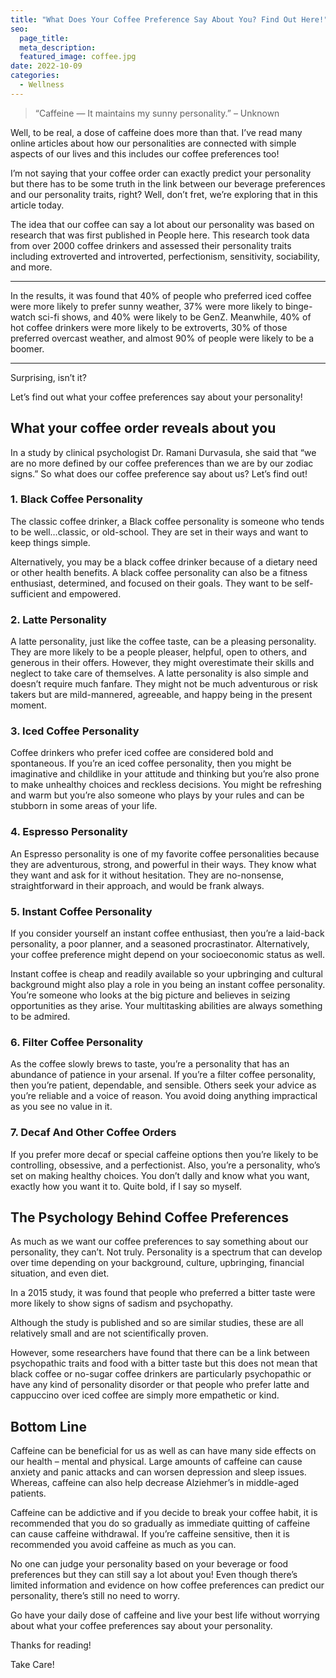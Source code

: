 ```yaml
---
title: "What Does Your Coffee Preference Say About You? Find Out Here!"
seo:
  page_title:
  meta_description:
  featured_image: coffee.jpg
date: 2022-10-09
categories:
  - Wellness
---
```


> “Caffeine — It maintains my sunny personality.” – Unknown

Well, to be real, a dose of caffeine does more than that. I’ve read many online articles about how our personalities are connected with simple aspects of our lives and this includes our coffee preferences too!

I’m not saying that your coffee order can exactly predict your personality but there has to be some truth in the link between our beverage preferences and our personality traits, right? Well, don’t fret, we’re exploring that in this article today.

The idea that our coffee can say a lot about our personality was based on research that was first published in People here. This research took data from over 2000 coffee drinkers and assessed their personality traits including extroverted and introverted, perfectionism, sensitivity, sociability, and more.

---

In the results, it was found that 40% of people who preferred iced coffee were more likely to prefer sunny weather, 37% were more likely to binge-watch sci-fi shows, and 40% were likely to be GenZ. Meanwhile, 40% of hot coffee drinkers were more likely to be extroverts, 30% of those preferred overcast weather, and almost 90% of people were likely to be a boomer.

---

Surprising, isn’t it?

Let’s find out what your coffee preferences say about your personality!

## What your coffee order reveals about you

In a study by clinical psychologist Dr. Ramani Durvasula, she said that “we are no more defined by our coffee preferences than we are by our zodiac signs.” So what does our coffee preference say about us? Let’s find out!

### 1. Black Coffee Personality

The classic coffee drinker, a Black coffee personality is someone who tends to be well…classic, or old-school. They are set in their ways and want to keep things simple.

Alternatively, you may be a black coffee drinker because of a dietary need or other health benefits. A black coffee personality can also be a fitness enthusiast, determined, and focused on their goals. They want to be self-sufficient and empowered.

### 2. Latte Personality

A latte personality, just like the coffee taste, can be a pleasing personality. They are more likely to be a people pleaser, helpful, open to others, and generous in their offers. However, they might overestimate their skills and neglect to take care of themselves. A latte personality is also simple and doesn’t require much fanfare. They might not be much adventurous or risk takers but are mild-mannered, agreeable, and happy being in the present moment.

### 3. Iced Coffee Personality

Coffee drinkers who prefer iced coffee are considered bold and spontaneous. If you’re an iced coffee personality, then you might be imaginative and childlike in your attitude and thinking but you’re also prone to make unhealthy choices and reckless decisions. You might be refreshing and warm but you’re also someone who plays by your rules and can be stubborn in some areas of your life.

### 4. Espresso Personality

An Espresso personality is one of my favorite coffee personalities because they are adventurous, strong, and powerful in their ways. They know what they want and ask for it without hesitation. They are no-nonsense, straightforward in their approach, and would be frank always.

### 5. Instant Coffee Personality

If you consider yourself an instant coffee enthusiast, then you’re a laid-back personality, a poor planner, and a seasoned procrastinator. Alternatively, your coffee preference might depend on your socioeconomic status as well.

Instant coffee is cheap and readily available so your upbringing and cultural background might also play a role in you being an instant coffee personality. You’re someone who looks at the big picture and believes in seizing opportunities as they arise. Your multitasking abilities are always something to be admired.

### 6. Filter Coffee Personality

As the coffee slowly brews to taste, you’re a personality that has an abundance of patience in your arsenal. If you’re a filter coffee personality, then you’re patient, dependable, and sensible. Others seek your advice as you’re reliable and a voice of reason. You avoid doing anything impractical as you see no value in it.

### 7. Decaf And Other Coffee Orders

If you prefer more decaf or special caffeine options then you’re likely to be controlling, obsessive, and a perfectionist. Also, you’re a personality, who’s set on making healthy choices. You don’t dally and know what you want, exactly how you want it to. Quite bold, if I say so myself.

## The Psychology Behind Coffee Preferences

As much as we want our coffee preferences to say something about our personality, they can’t. Not truly. Personality is a spectrum that can develop over time depending on your background, culture, upbringing, financial situation, and even diet.

In a 2015 study, it was found that people who preferred a bitter taste were more likely to show signs of sadism and psychopathy.

Although the study is published and so are similar studies, these are all relatively small and are not scientifically proven.

However, some researchers have found that there can be a link between psychopathic traits and food with a bitter taste but this does not mean that black coffee or no-sugar coffee drinkers are particularly psychopathic or have any kind of personality disorder or that people who prefer latte and cappuccino over iced coffee are simply more empathetic or kind.

## Bottom Line

Caffeine can be beneficial for us as well as can have many side effects on our health – mental and physical. Large amounts of caffeine can cause anxiety and panic attacks and can worsen depression and sleep issues. Whereas, caffeine can also help decrease Alziehmer’s in middle-aged patients.

Caffeine can be addictive and if you decide to break your coffee habit, it is recommended that you do so gradually as immediate quitting of caffeine can cause caffeine withdrawal. If you’re caffeine sensitive, then it is recommended you avoid caffeine as much as you can.

No one can judge your personality based on your beverage or food preferences but they can still say a lot about you! Even though there’s limited information and evidence on how coffee preferences can predict our personality, there’s still no need to worry.

Go have your daily dose of caffeine and live your best life without worrying about what your coffee preferences say about your personality.

Thanks for reading!

Take Care!
